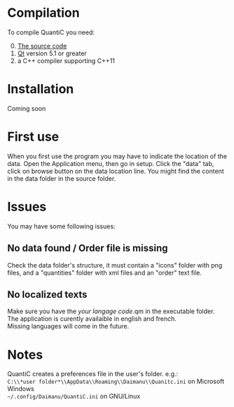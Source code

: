 # Compilation

To compile QuantiC you need:

0. [The source code](https://github.com/Daimanu06/QuantiC)
0. [Qt](https://www.qt.io/developers/) version 5.1 or greater
0. a C++ compiler supporting C++11

# Installation

Coming soon

# First use

When you first use the program you may have to indicate the location of the data.
Open the Application menu, then go in setup.
Click the "data" tab, click on browse button on the data location line.
You might find the content in the data folder in the source folder.

# Issues

You may have some following issues:

## No data found / Order file is missing

Check the data folder's structure, it must contain a "icons" folder with png files, and a "quantities" folder with xml files and an "order" text file.


## No localized texts

Make sure you have the *your langage code*.qm in the executable folder.  
The application is curently availaible in english and french.  
Missing languages will come in the future.

# Notes

QuantiC creates a preferences file in the user's folder. e.g.:  
``C:\\*user folder*\\AppData\\Roaming\\Daimanu\\Quanitc.ini`` on Microsoft Windows  
``~/.config/Daimanu/QuantiC.ini`` on GNU/Linux
